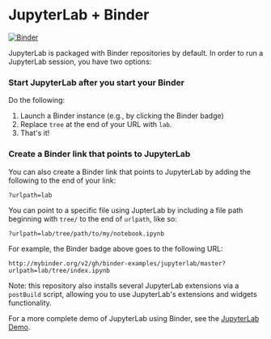 # JupyterLab + Binder

[![Binder](http://mybinder.org/badge.svg)](https://mybinder.org/v2/gh/binder-examples/jupyterlab/master?urlpath=lab/tree/index.ipynb)

JupyterLab is packaged with Binder repositories by default. In order to
run a JupyterLab session, you have two options:

### Start JupyterLab after you start your Binder

Do the following:

1. Launch a Binder instance (e.g., by clicking the Binder badge)
2. Replace `tree` at the end of your URL with `lab`.
3. That's it!

### Create a Binder link that points to JupyterLab

You can also create a Binder link that points to JupyterLab by adding the following
to the end of your link:

`?urlpath=lab`

You can point to a specific file using JupterLab by including a file path
beginning with `tree/` to the end of `urlpath`, like so:

`?urlpath=lab/tree/path/to/my/notebook.ipynb`

For example, the Binder badge above goes to the following URL:

`http://mybinder.org/v2/gh/binder-examples/jupyterlab/master?urlpath=lab/tree/index.ipynb`

Note: this repository also installs several JupyterLab extensions via a `postBuild` script, allowing
you to use JupyterLab's extensions and widgets functionality.

For a more complete demo of JupyterLab using Binder, see the
[JupyterLab Demo](https://github.com/jupyterlab/jupyterlab-demo).
 
